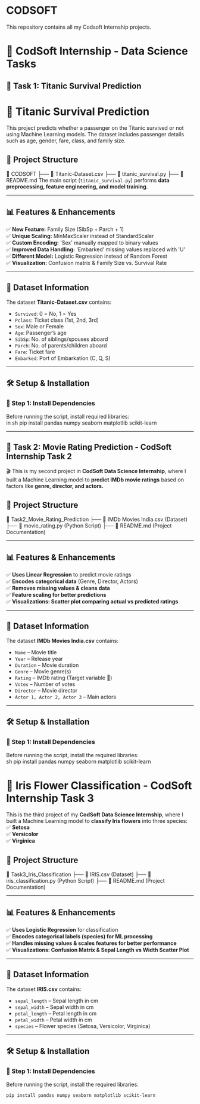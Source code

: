 # CODSOFT
This repository contains all my Codsoft Internship projects.
# 🚀 CodSoft Internship - Data Science Tasks


## 📌 Task 1: Titanic Survival Prediction  

# 🚢 Titanic Survival Prediction

This project predicts whether a passenger on the Titanic survived or not using Machine Learning models. The dataset includes passenger details such as age, gender, fare, class, and family size.

## 📂 Project Structure
📁 CODSOFT
├── 📄 Titanic-Dataset.csv
├── 📄 titanic_survival.py
├── 📄 README.md
The main script (`titanic_survival.py`) performs **data preprocessing, feature engineering, and model training**.

---

## 📊 Features & Enhancements
✅ **New Feature:** Family Size (SibSp + Parch + 1)  
✅ **Unique Scaling:** MinMaxScaler instead of StandardScaler  
✅ **Custom Encoding:** 'Sex' manually mapped to binary values  
✅ **Improved Data Handling:** 'Embarked' missing values replaced with 'U'  
✅ **Different Model:** Logistic Regression instead of Random Forest  
✅ **Visualization:** Confusion matrix & Family Size vs. Survival Rate  

---

## 📂 Dataset Information
The dataset **Titanic-Dataset.csv** contains:  
- `Survived`: 0 = No, 1 = Yes  
- `Pclass`: Ticket class (1st, 2nd, 3rd)  
- `Sex`: Male or Female  
- `Age`: Passenger’s age  
- `SibSp`: No. of siblings/spouses aboard  
- `Parch`: No. of parents/children aboard  
- `Fare`: Ticket fare  
- `Embarked`: Port of Embarkation (C, Q, S)  

---

## 🛠 Setup & Installation

### **🔹 Step 1: Install Dependencies**
Before running the script, install required libraries:  
 in sh
pip install pandas numpy seaborn matplotlib scikit-learn

--- 

## 📌 Task 2: Movie Rating Prediction - CodSoft Internship Task 2

🎬 This is my second project in **CodSoft Data Science Internship**, where I built a Machine Learning model to **predict IMDb movie ratings** based on factors like **genre, director, and actors.**  

## 📂 Project Structure
📁 Task2_Movie_Rating_Prediction
├── 📄 IMDb Movies India.csv (Dataset)
├── 📄 movie_rating.py (Python Script)
├── 📄 README.md (Project Documentation)

---

## 📊 Features & Enhancements  
✅ **Uses Linear Regression** to predict movie ratings  
✅ **Encodes categorical data** (Genre, Director, Actors)  
✅ **Removes missing values & cleans data**  
✅ **Feature scaling for better predictions**  
✅ **Visualizations: Scatter plot comparing actual vs predicted ratings**  

---

## 📂 Dataset Information  
The dataset **IMDb Movies India.csv** contains:  
- `Name` – Movie title  
- `Year` – Release year  
- `Duration` – Movie duration  
- `Genre` – Movie genre(s)  
- `Rating` – IMDb rating (Target variable 🎯)  
- `Votes` – Number of votes  
- `Director` – Movie director  
- `Actor 1, Actor 2, Actor 3` – Main actors  

---

## 🛠 Setup & Installation  

### **🔹 Step 1: Install Dependencies**  
Before running the script, install the required libraries:  
sh
pip install pandas numpy seaborn matplotlib scikit-learn

# 🌸 Iris Flower Classification - CodSoft Internship Task 3  

This is the third project of my **CodSoft Data Science Internship**, where I built a Machine Learning model to **classify Iris flowers** into three species:  
✅ **Setosa**  
✅ **Versicolor**  
✅ **Virginica**  

## 📂 Project Structure  

📁 Task3_Iris_Classification
├── 📄 IRIS.csv (Dataset)
├── 📄 iris_classification.py (Python Script)
├── 📄 README.md (Project Documentation)

---

## 📊 Features & Enhancements  
✅ **Uses Logistic Regression** for classification  
✅ **Encodes categorical labels (species) for ML processing**  
✅ **Handles missing values & scales features for better performance**  
✅ **Visualizations: Confusion Matrix & Sepal Length vs Width Scatter Plot**  

---

## 📂 Dataset Information  
The dataset **IRIS.csv** contains:  
- `sepal_length` – Sepal length in cm  
- `sepal_width` – Sepal width in cm  
- `petal_length` – Petal length in cm  
- `petal_width` – Petal width in cm  
- `species` – Flower species (Setosa, Versicolor, Virginica)  

---

## 🛠 Setup & Installation  

### **🔹 Step 1: Install Dependencies**  
Before running the script, install the required libraries:  
```sh
pip install pandas numpy seaborn matplotlib scikit-learn








